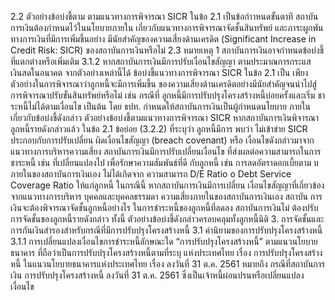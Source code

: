 2.2 ตัวอย่างข้อบ่งชี้ตาม
ตามแนวทางการพิจารณา
SICR ในข้อ 2.1 เป็นข้อกำาหนดขั้นตาที
สถาบันการเงินต้องกำหนดไว้ในนโยบายภายใน
เกี่ยวกับแนวทางการพิจารณาจัดชั้นสินทรัพย์
และภาระผูกพันทางการเงินที่มีการเพิ่มขึ้นอย่าง
มีนัยสําคัญของความเสี่ยงด้านเครดิต
(Significant Increase in Credit Risk: SICR)
ของสถาบันการเงินหรือไม่
2.3
หมายเหตุ
1 สถาบันการเงินอาจกำหนดข้อบ่งชี้ที่แตกต่างหรือเพิ่มเติม
3.1.2 หากสถาบันการเงินมีการปรับเงื่อนไขสัญญา
ตามประมาณการกระแสเงินสดในอนาคต
จากตัวอย่างเหล่านี้ได้
ข้อบ่งชี้แนวทางการพิจารณา SICR ในข้อ 2.1 เป็น
เพียงตัวอย่างในการพิจารณาว่าลูกหนี้จะมีการเพิ่มขึ้น
ของความเสี่ยงด้านเครดิตอย่างมีนัยสำคัญจนนำไปสู่
การพิจารณาปรับขั้นสินทรัพย์หรือไม่ เช่น กรณีที่
ลูกหนี้มีการปรับปรุงโครงสร้างหนี้บ่อยครั้งและเริ่ม
ชาระหนี้ไม่ได้ตามเงื่อนไข เป็นต้น โดย ธปท.
กำหนดให้สถาบันการเงินเป็นผู้กำหนดนโยบาย
ภายในเกี่ยวกับข้อบ่งชี้ดังกล่าว
ตัวอย่างข้อบ่งชี้ตามแนวทางการพิจารณา SICR หากสถาบันการเงินพิจารณาลูกหนี้รายดังกล่าวแล้ว
ในข้อ 2.1 ข้อย่อย (3.2.2) ที่ระบุว่า ลูกหนี้มีการ พบว่า ไม่เข้าข่าย SICR ประกอบกับการปรับเปลี่ยน
ผิดเงื่อนไขสัญญา (breach covenant) หรือ เงื่อนไขดังกล่าวมาจากแนวทางการบริหารความเสี่ยง
สถาบันการเงินมีการปรับเปลี่ยนเงื่อนไข
ที่ส่งผลต่อความสามารถในการชาระหนี้ เช่น
ที่เปลี่ยนแปลงไป เพื่อรักษาความสัมพันธ์ที่ดี
กับลูกหนี้ เช่น การลดอัตราดอกเบี้ยตาม
บ
ภายในของสถาบันการเงินเอง ไม่ได้เกิดจาก
ความสามารถ
D/E Ratio o Debt Service Coverage
Ratio ให้แก่ลูกหนี้
ในกรณีนี้ หากสถาบันการเงินมีการเปลี่ยน
เงื่อนไขสัญญาที่เกี่ยวข้องจากแนวทางการบริหาร บุคคลและบุคคลธรรมดา
ความเสี่ยงภายในของสถาบันการเงินเอง สถาบัน
การเงินจะต้องพิจารณาจัดชั้นลูกหนี้อย่างไร
ในการชำระหนี้ของลูกหนี้ที่ลดลง สถาบันการเงินไม่
ต้องปรับการจัดชั้นของลูกหนี้รายดังกล่าว
ทั้งนี้ ตัวอย่างข้อบ่งชี้ดังกล่าวครอบคลุมทั้งลูกหนี้นิติ
3. การจัดชั้นและการกันเงินสำรองสำหรับกรณีที่มีการปรับปรุงโครงสร้างหนี้
3.1 คำนิยามของการปรับปรุงโครงสร้างหนี้
3.1.1
การเปลี่ยนแปลงเงื่อนไขการชำระหนี้ลักษณะใด “การปรับปรุงโครงสร้างหนี้” ตามแนวนโยบายธนาคาร
ที่ถือว่าเป็นการปรับปรุงโครงสร้างหนี้ตามที่ระบุ แห่งประเทศไทย เรื่อง การปรับปรุงโครงสร้างหนี้
ในแนวนโยบายธนาคารแห่งประเทศไทย เรื่อง ลงวันที่ 31 ต.ค. 2561 หมายถึง กรณีที่สถาบันการเงิน
การปรับปรุงโครงสร้างหนี้ ลงวันที่ 31 ต.ค. 2561 ซึ่งเป็นเจ้าหนี้ผ่อนปรนหรือเปลี่ยนแปลงเงื่อนไข
